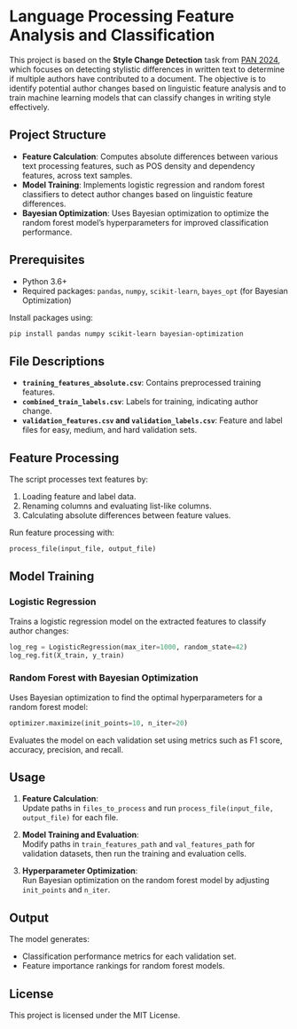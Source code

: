 # Language Processing Feature Analysis and Classification

This project is based on the **Style Change Detection** task from [PAN 2024](https://pan.webis.de/clef24/pan24-web/style-change-detection.html), which focuses on detecting stylistic differences in written text to determine if multiple authors have contributed to a document. The objective is to identify potential author changes based on linguistic feature analysis and to train machine learning models that can classify changes in writing style effectively.

## Project Structure

- **Feature Calculation**: Computes absolute differences between various text processing features, such as POS density and dependency features, across text samples.
- **Model Training**: Implements logistic regression and random forest classifiers to detect author changes based on linguistic feature differences.
- **Bayesian Optimization**: Uses Bayesian optimization to optimize the random forest model’s hyperparameters for improved classification performance.
  
## Prerequisites

- Python 3.6+
- Required packages: `pandas`, `numpy`, `scikit-learn`, `bayes_opt` (for Bayesian Optimization)

Install packages using:
```bash
pip install pandas numpy scikit-learn bayesian-optimization
```

## File Descriptions

- **`training_features_absolute.csv`**: Contains preprocessed training features.
- **`combined_train_labels.csv`**: Labels for training, indicating author change.
- **`validation_features.csv` and `validation_labels.csv`**: Feature and label files for easy, medium, and hard validation sets.

## Feature Processing

The script processes text features by:
1. Loading feature and label data.
2. Renaming columns and evaluating list-like columns.
3. Calculating absolute differences between feature values.

Run feature processing with:
```python
process_file(input_file, output_file)
```

## Model Training

### Logistic Regression
Trains a logistic regression model on the extracted features to classify author changes:
```python
log_reg = LogisticRegression(max_iter=1000, random_state=42)
log_reg.fit(X_train, y_train)
```

### Random Forest with Bayesian Optimization
Uses Bayesian optimization to find the optimal hyperparameters for a random forest model:
```python
optimizer.maximize(init_points=10, n_iter=20)
```

Evaluates the model on each validation set using metrics such as F1 score, accuracy, precision, and recall.

## Usage

1. **Feature Calculation**:  
   Update paths in `files_to_process` and run `process_file(input_file, output_file)` for each file.

2. **Model Training and Evaluation**:  
   Modify paths in `train_features_path` and `val_features_path` for validation datasets, then run the training and evaluation cells.

3. **Hyperparameter Optimization**:  
   Run Bayesian optimization on the random forest model by adjusting `init_points` and `n_iter`.

## Output

The model generates:
- Classification performance metrics for each validation set.
- Feature importance rankings for random forest models.

## License
This project is licensed under the MIT License.
```

